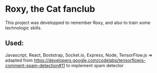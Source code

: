 # Roxy, the Cat fanclub
This project was developped to remember Roxy, and also to train some technologic skills.

## Used:
Javascript, React, Bootstrap, Socket.io, Express, Node, TensorFlow.js => adapted from https://developers.google.com/codelabs/tensorflowjs-comment-spam-detection#11 to implement spam detector
